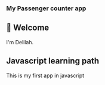 ### My Passenger counter app

## 👋 Welcome

I'm Delilah.


## Javascript learning path
This is my first app in javascript
